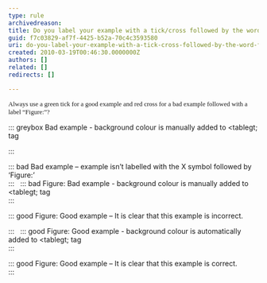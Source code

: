 ```yaml
---
type: rule
archivedreason: 
title: Do you label your example with a tick/cross followed by the word Figure:?
guid: f7c03829-af7f-4425-b52a-70c4c3593580
uri: do-you-label-your-example-with-a-tick-cross-followed-by-the-word-figure
created: 2010-03-19T00:46:30.0000000Z
authors: []
related: []
redirects: []

---
```


<font size="2">        <font face="Verdana">Always use a green tick for a good example and red cross for a bad example followed with a label “Figure&#58;”?</font> </font>

<!--endintro-->

::: greybox
Bad example - background colour is manually added to &lt;tablegt; tag

:::


::: bad
Bad example – example isn’t labelled with the X symbol followed by ‘Figure:’  
:::
 
<font class="ms-rteCustom-GreyBox">
::: bad
Figure&#58; Bad example - background colour is manually added to &lt;tablegt; tag  
:::
</font>

::: good
Figure: Good example – It is clear that this example is incorrect.

:::
 
<font class="ms-rteCustom-GreyBox">
::: good
Figure&#58; Good example - background colour is automatically added to &lt;tablegt; tag  
:::
</font>

::: good
Figure: Good example – It is clear that this example is correct.  
:::

